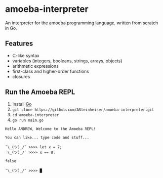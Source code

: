 # amoeba-interpreter
An interpreter for the amoeba programming language, written from scratch in Go.

## Features
- C-like syntax
- variables (integers, booleans, strings, arrays, objects)
- arithmetic expressions
- first-class and higher-order functions
- closures

## Run the Amoeba REPL
1. Install [Go](https://golang.org/dl/)
1. `git clone https://github.com/ASteinheiser/amoeba-interpreter.git`
1. `cd amoeba-interpreter`
1. `go run main.go`
```
Hello ANDREW, Welcome to the Amoeba REPL!

You can like... type code and stuff...

¯\_(ツ)_/¯ >>>> let x = 7;
¯\_(ツ)_/¯ >>>> x == 8;

false

¯\_(ツ)_/¯ >>>> █
```
